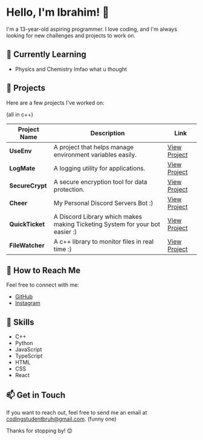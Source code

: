 # Hello, I'm Ibrahim! 👋

I'm a 13-year-old aspiring programmer. I love coding, and I'm always looking for new challenges and projects to work on. 

## 🌱 Currently Learning
- Physics and Chemistry lmfao what u thought

## 🚀 Projects
Here are a few projects I've worked on:

(all in c++)

| Project Name   | Description                                  | Link                               |
|----------------|----------------------------------------------|------------------------------------|
| **UseEnv**     | A project that helps manage environment variables easily. | [View Project](https://github.com/ibrahims-main/UseEnv) |
| **LogMate**    | A logging utility for applications.         | [View Project](https://github.com/ibrahims-main/LogMate) |
| **SecureCrypt**| A secure encryption tool for data protection. | [View Project](https://github.com/ibrahims-main/SecureCrypt) |
| **Cheer**      | My Personal Discord Servers Bot :) | [View Project](https://github.com/ibrahims-main/Cheer) |
| **QuickTicket**      | A Discord Library which makes making Ticketing System for your bot easier :) | [View Project](https://github.com/ibrahims-main/QuickTicket) |
| **FileWatcher**      | A c++ library to monitor files in real time :) | [View Project](https://github.com/ibrahims-main/FileWatcher) |

## 🤔 How to Reach Me
Feel free to connect with me:

- [GitHub](https://github.com/ibrahims-main)
- [Instagram](https://instagram.com/ibrahims._.main)

## 💼 Skills
- C++
- Python
- JavaScript
- TypeScript
- HTML
- CSS
- React

## 📫 Get in Touch
If you want to reach out, feel free to send me an email at [codingstudentbruh@gmail.com](mailto:codingstudentbruh@gmail.com). (funny one)

Thanks for stopping by! 😊

